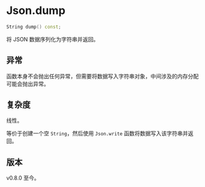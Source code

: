 # **Json.dump**

```cpp
String dump() const;
```

将 JSON 数据序列化为字符串并返回。

## 异常

函数本身不会抛出任何异常，但需要将数据写入字符串对象，中间涉及的内存分配可能会抛出异常。

## 复杂度

线性。

等价于创建一个空 `String`，然后使用 `Json.write` 函数将数据写入该字符串并返回。

## 版本

v0.8.0 至今。
